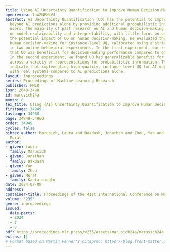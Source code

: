 ```yaml
---
title: Using AI Uncertainty Quantification to Improve Human Decision-Making
openreview: fowZNENcVJ
abstract: AI Uncertainty Quantification (UQ) has the potential to improve human decision-making
  beyond AI predictions alone by providing additional probabilistic information to
  users. The majority of past research on AI and human decision-making has concentrated
  on model explainability and interpretability, with little focus on understanding
  the potential impact of UQ on human decision-making. We evaluated the impact on
  human decision-making for instance-level UQ, calibrated using a strict scoring rule,
  in two online behavioral experiments. In the first experiment, our results showed
  that UQ was beneficial for decision-making performance compared to only AI predictions.
  In the second experiment, we found UQ had generalizable benefits for decision-making
  across a variety of representations for probabilistic information. These results
  indicate that implementing high quality, instance-level UQ for AI may improve decision-making
  with real systems compared to AI predictions alone.
layout: inproceedings
series: Proceedings of Machine Learning Research
publisher: PMLR
issn: 2640-3498
id: marusich24a
month: 0
tex_title: Using {AI} Uncertainty Quantification to Improve Human Decision-Making
firstpage: 34949
lastpage: 34960
page: 34949-34960
order: 34949
cycles: false
bibtex_author: Marusich, Laura and Bakdash, Jonathan and Zhou, Yan and Kantarcioglu,
  Murat
author:
- given: Laura
  family: Marusich
- given: Jonathan
  family: Bakdash
- given: Yan
  family: Zhou
- given: Murat
  family: Kantarcioglu
date: 2024-07-08
address:
container-title: Proceedings of the 41st International Conference on Machine Learning
volume: '235'
genre: inproceedings
issued:
  date-parts:
  - 2024
  - 7
  - 8
pdf: https://proceedings.mlr.press/v235/assets/marusich24a/marusich24a.pdf
extras: []
# Format based on Martin Fenner's citeproc: https://blog.front-matter.io/posts/citeproc-yaml-for-bibliographies/
---
```

